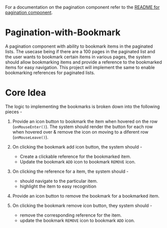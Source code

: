 For a documentation on the pagination component refer to the [README for pagination component](https://github.com/sauravmishra1710/Pagination-Component/blob/main/README.md).

# Pagination-with-Bookmark

A pagination component with ability to bookmark items in the paginated lists. The usecase being if there are a 100 pages in the paginated list and the user wants to bookmark certain items in various pages, the system should allow bookmarking items and provide a reference to the bookmarked items for easy navigation. This project will implement the same to enable bookmarking references for paginated lists.

# Core Idea

The logic to implementing the bookmarks is broken down into the following pieces - 

1. Provide an icon button to bookmark the item when hovered on the row (```onMouseEnter()```). The system should render the button for each row when hovered over & remove the icon on moving to a diferent row (```onMouseLeave()```).
  
2. On clicking the bookmark add icon button, the system should -
    - Create a clickable reference for the bookmarked item.
    - Update the bookmark `ADD` icon to bookmark `REMOVE` icon.
  
3. On clicking the reference for a item, the system should  -
    - should navigate to the particular item.
    - highlight the item to easy recognition
  
5. Provide an icon button to remove the bookmark for a bookmarked item.
   
6. On clicking the bookmark remove icon button, they system should -
    - remove the corresponding reference for the item.
    - update the  bookmark `REMOVE` icon to bookmark `ADD` icon.




